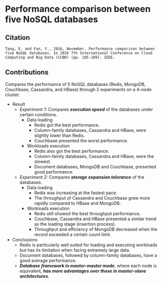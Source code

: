 # Performance comparison between five NoSQL databases

## Citation

```
Tang, E. and Fan, Y., 2016, November. Performance comparison between five NoSQL databases. In 2016 7th International Conference on Cloud Computing and Big Data (CCBD) (pp. 105-109). IEEE.
```

## Contributions

Compares the performance of 5 NoSQL databases (Redis, MongoDB, Couchbase, Cassandra, and HBase) through 2 experiments on a 4-node cluster.

* Result
  * *Experiment 1:* Compares ***execution speed*** of the databases under certain conditions.
    * Data loading
      * Redis got the best performance.
      * Column-family databases, Cassandra and HBase, were slightly lower than Redis.
      * Couchbase presented the worst performance.
    * Workloads execution
      * Redis also got the best performance.
      * Column-family databases, Cassandra and HBase, were the slowest.
      * Document databases, MongoDB and Couchbase, presented good performance.
  * *Experiment 2:* Compares ***storage expansion tolerance*** of the databases.
    * Data loading
      * Redis was increasing at the fastest pace.
      * The throughput of Cassandra and Couchbase grew more rapidly compared to HBase and MongoDB.
    * Workloads execution
      * Redis still showed the best throughput performance.
      * Couchbase, Cassandra and HBase presented a similar trend as the loading stage (insertion process).
      * Throughput and efficiency of MongoDB decreased when the record exceeded a certain count limit.
* Conclusions
  * Redis is particularly well suited for loading and executing workloads but has its limitation when facing extremely large data.
  * Document databases, followed by column-family databases, have a good average performance.
  * ***Database framework in master-master mode***, where each node is equivalent, ***has more advantages over those in master-slave architectures***.
